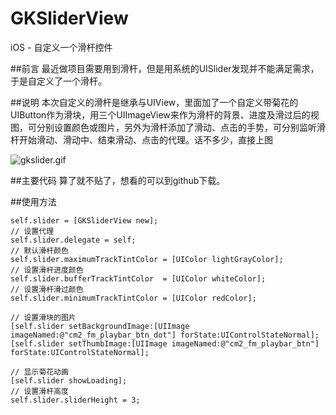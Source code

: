 # GKSliderView
iOS - 自定义一个滑杆控件

##前言
最近做项目需要用到滑杆，但是用系统的UISlider发现并不能满足需求，于是自定义了一个滑杆。

##说明
本次自定义的滑杆是继承与UIView，里面加了一个自定义带菊花的UIButton作为滑块，用三个UIImageView来作为滑杆的背景、进度及滑过后的视图，可分别设置颜色或图片，另外为滑杆添加了滑动、点击的手势，可分别监听滑杆开始滑动、滑动中、结束滑动、点击的代理。话不多少，直接上图

![gkslider.gif](http://upload-images.jianshu.io/upload_images/1598505-755571d987ee0c5d.gif?imageMogr2/auto-orient/strip)

##主要代码
算了就不贴了，想看的可以到github下载。

##使用方法

```
self.slider = [GKSliderView new];
// 设置代理
self.slider.delegate = self;
// 默认滑杆颜色
self.slider.maximumTrackTintColor = [UIColor lightGrayColor];
// 设置滑杆进度颜色
self.slider.bufferTrackTintColor  = [UIColor whiteColor];
// 设置滑杆滑过颜色
self.slider.minimumTrackTintColor = [UIColor redColor];

// 设置滑块的图片
[self.slider setBackgroundImage:[UIImage imageNamed:@"cm2_fm_playbar_btn_dot"] forState:UIControlStateNormal];
[self.slider setThumbImage:[UIImage imageNamed:@"cm2_fm_playbar_btn"] forState:UIControlStateNormal];

// 显示菊花动画
[self.slider showLoading];
// 设置滑杆高度
self.slider.sliderHeight = 3;
```
